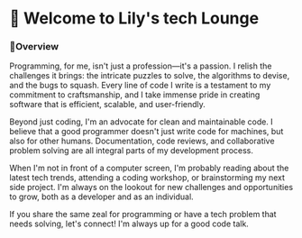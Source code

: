 # 👋 Welcome to Lily's tech Lounge

### :tada:Overview <a href="#overview" id="overview"></a>

Programming, for me, isn't just a profession—it's a passion. I relish the challenges it brings: the intricate puzzles to solve, the algorithms to devise, and the bugs to squash. Every line of code I write is a testament to my commitment to craftsmanship, and I take immense pride in creating software that is efficient, scalable, and user-friendly.

Beyond just coding, I'm an advocate for clean and maintainable code. I believe that a good programmer doesn't just write code for machines, but also for other humans. Documentation, code reviews, and collaborative problem solving are all integral parts of my development process.

When I'm not in front of a computer screen, I'm probably reading about the latest tech trends, attending a coding workshop, or brainstorming my next side project. I'm always on the lookout for new challenges and opportunities to grow, both as a developer and as an individual.

If you share the same zeal for programming or have a tech problem that needs solving, let's connect! I'm always up for a good code talk.
